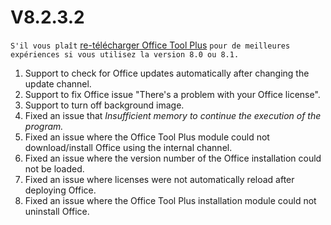 # V8.2.3.2

`S'il vous plaît` [re-télécharger Office Tool Plus](http://otp.landian.vip/) `pour de meilleures expériences si vous utilisez la version 8.0 ou 8.1.`

1. Support to check for Office updates automatically after changing the update channel.
2. Support to fix Office issue "There's a problem with your Office license".
3. Support to turn off background image.
4. Fixed an issue that *Insufficient memory to continue the execution of the program.*
5. Fixed an issue where the Office Tool Plus module could not download/install Office using the internal channel.
6. Fixed an issue where the version number of the Office installation could not be loaded.
7. Fixed an issue where licenses were not automatically reload after deploying Office.
8. Fixed an issue where the Office Tool Plus installation module could not uninstall Office.
